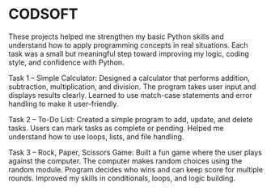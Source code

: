 # CODSOFT
These projects helped me strengthen my basic Python skills and understand how to apply programming concepts in real situations. Each task was a small but meaningful step toward improving my logic, coding style, and confidence with Python.

Task 1 – Simple Calculator:
Designed a calculator that performs addition, subtraction, multiplication, and division.
The program takes user input and displays results clearly.
Learned to use match-case statements and error handling to make it user-friendly.

Task 2 – To-Do List:
Created a simple program to add, update, and delete tasks.
Users can mark tasks as complete or pending.
Helped me understand how to use loops, lists, and file handling.

Task 3 – Rock, Paper, Scissors Game:
Built a fun game where the user plays against the computer.
The computer makes random choices using the random module.
Program decides who wins and can keep score for multiple rounds.
Improved my skills in conditionals, loops, and logic building.
